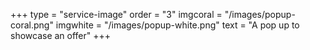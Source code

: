 +++
type = "service-image"
order = "3"
imgcoral = "/images/popup-coral.png"
imgwhite = "/images/popup-white.png"
text = "A pop up to showcase an offer"
+++
